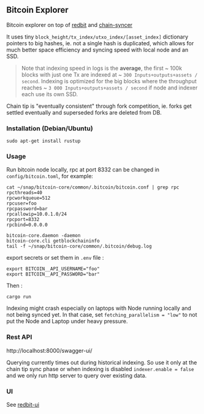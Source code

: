 ## Bitcoin Explorer

Bitcoin explorer on top of [redbit](https://github.com/pragmaxim-com/redbit) and [chain-syncer](https://github.com/pragmaxim-com/chain-syncer)

It uses tiny `block_height/tx_index/utxo_index/[asset_index]` dictionary pointers to big hashes, ie. not a single hash is duplicated,
which allows for much better space efficiency and syncing speed with local node and an SSD.

> Note that indexing speed in logs is the **average**, the first ~ 100k blocks with just one Tx are indexed at ~ `300 Inputs+outputs+assets / second`.
> Indexing is optimized for the big blocks where the throughput reaches ~ `3 000 Inputs+outputs+assets / second` if node and indexer each use its own SSD.

Chain tip is "eventually consistent" through fork competition, ie. forks get settled eventually and superseded forks are deleted from DB.

### Installation (Debian/Ubuntu)

```
sudo apt-get install rustup
```

### Usage

Run bitcoin node locally, rpc at port 8332 can be changed in `config/bitcoin.toml`, for example:
```
cat ~/snap/bitcoin-core/common/.bitcoin/bitcoin.conf | grep rpc
rpcthreads=40
rpcworkqueue=512
rpcuser=foo
rpcpassword=bar
rpcallowip=10.0.1.0/24
rpcport=8332
rpcbind=0.0.0.0

bitcoin-core.daemon -daemon
bitcoin-core.cli getblockchaininfo
tail -f ~/snap/bitcoin-core/common/.bitcoin/debug.log
```
export secrets or set them in `.env` file :
```
export BITCOIN__API_USERNAME="foo"
export BITCOIN__API_PASSWORD="bar"
```
Then : 
```
cargo run
```

Indexing might crash especially on laptops with Node running locally and not being synced yet.
In that case, set `fetching_parallelism = "low"` to not put the Node and Laptop under heavy pressure.

### Rest API

http://localhost:8000/swagger-ui/

Querying currently times out during historical indexing. So use it only at the chain tip sync phase
or when indexing is disabled `indexer.enable = false` and we only run http server to query over existing data.

### UI 

See [redbit-ui](https://github.com/pragmaxim-com/redbit-ui) 
